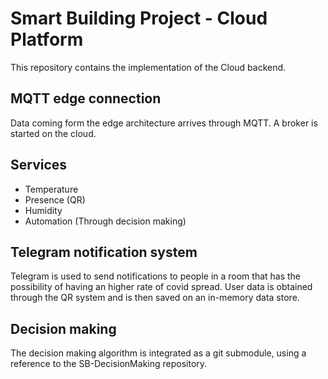 # Smart Building Project - Cloud Platform

This repository contains the implementation of the Cloud backend.

## MQTT edge connection

Data coming form the edge architecture arrives through MQTT. A broker is started on the cloud.

## Services 

- Temperature
- Presence (QR)
- Humidity
- Automation (Through decision making)

## Telegram notification system

Telegram is used to send notifications to people in a room that has the possibility of having an higher rate of covid spread. User data is obtained through the QR system and is then saved on an in-memory data store.

## Decision making

The decision making algorithm is integrated as a git submodule, using a reference to the SB-DecisionMaking repository.

